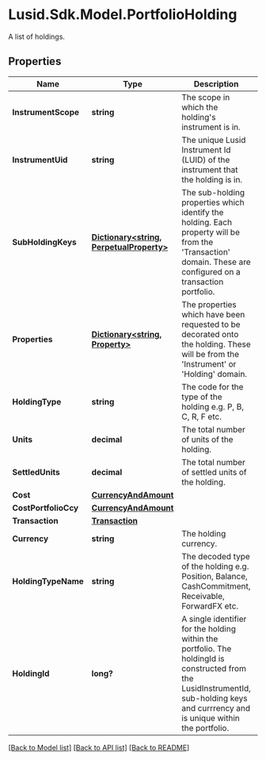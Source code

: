 # Lusid.Sdk.Model.PortfolioHolding
A list of holdings.

## Properties

Name | Type | Description | Notes
------------ | ------------- | ------------- | -------------
**InstrumentScope** | **string** | The scope in which the holding&#39;s instrument is in. | [optional] 
**InstrumentUid** | **string** | The unique Lusid Instrument Id (LUID) of the instrument that the holding is in. | 
**SubHoldingKeys** | [**Dictionary&lt;string, PerpetualProperty&gt;**](PerpetualProperty.md) | The sub-holding properties which identify the holding. Each property will be from the &#39;Transaction&#39; domain. These are configured on a transaction portfolio. | [optional] 
**Properties** | [**Dictionary&lt;string, Property&gt;**](Property.md) | The properties which have been requested to be decorated onto the holding. These will be from the &#39;Instrument&#39; or &#39;Holding&#39; domain. | [optional] 
**HoldingType** | **string** | The code for the type of the holding e.g. P, B, C, R, F etc. | 
**Units** | **decimal** | The total number of units of the holding. | 
**SettledUnits** | **decimal** | The total number of settled units of the holding. | 
**Cost** | [**CurrencyAndAmount**](CurrencyAndAmount.md) |  | 
**CostPortfolioCcy** | [**CurrencyAndAmount**](CurrencyAndAmount.md) |  | 
**Transaction** | [**Transaction**](Transaction.md) |  | [optional] 
**Currency** | **string** | The holding currency. | [optional] 
**HoldingTypeName** | **string** | The decoded type of the holding e.g. Position, Balance, CashCommitment, Receivable, ForwardFX etc. | [optional] 
**HoldingId** | **long?** | A single identifier for the holding within the portfolio. The holdingId is constructed from the LusidInstrumentId, sub-holding keys and currrency and is unique within the portfolio. | [optional] 

[[Back to Model list]](../README.md#documentation-for-models) [[Back to API list]](../README.md#documentation-for-api-endpoints) [[Back to README]](../README.md)

